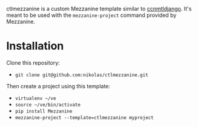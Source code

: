 ctlmezzanine is a custom Mezzanine template similar to
[ccnmtldjango](https://github.com/ccnmtl/ccnmtldjango).
It's meant to be used with the `mezzanine-project` command provided
by Mezzanine.

# Installation
Clone this repository:
* `git clone git@github.com:nikolas/ctlmezzanine.git`

Then create a project using this template:
* `virtualenv ~/ve`
* `source ~/ve/bin/activate`
* `pip install Mezzanine`
* `mezzanine-project --template=ctlmezzanine myproject`
